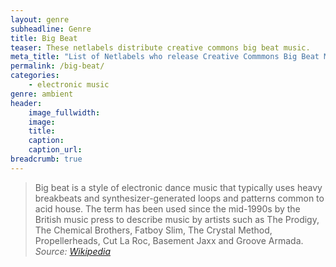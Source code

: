 ```yaml
---
layout: genre
subheadline: Genre
title: Big Beat
teaser: These netlabels distribute creative commons big beat music.
meta_title: "List of Netlabels who release Creative Commmons Big Beat Music"
permalink: /big-beat/
categories:
    - electronic music
genre: ambient
header:
    image_fullwidth: 
    image:
    title: 
    caption: 
    caption_url: 
breadcrumb: true
---
```

> Big beat is a style of electronic dance music that typically uses heavy breakbeats and synthesizer-generated loops and patterns common to acid house. The term has been used since the mid-1990s by the British music press to describe music by artists such as The Prodigy, The Chemical Brothers, Fatboy Slim, The Crystal Method, Propellerheads, Cut La Roc, Basement Jaxx and Groove Armada.  
<cite>Source: [Wikipedia][1]</cite>




[1]: https://en.wikipedia.org/wiki/Big_beat